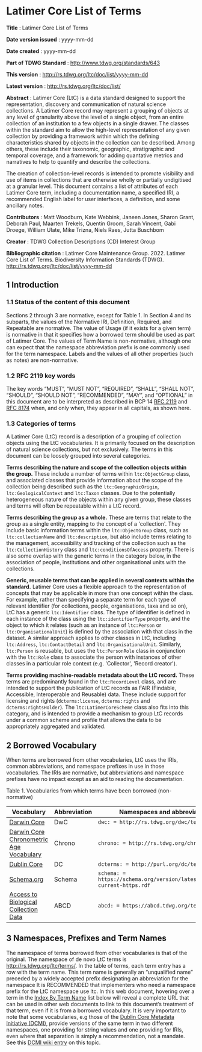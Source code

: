 # Latimer Core List of Terms 

**Title**
: Latimer Core List of Terms

**Date version issued**
: yyyy-mm-dd

**Date created**
: yyyy-mm-dd

**Part of TDWG Standard**
: <http://www.tdwg.org/standards/643>

**This version**
: <http://rs.tdwg.org/ltc/doc/list/yyyy-mm-dd>

**Latest version**
: <http://rs.tdwg.org/ltc/doc/list/>

**Abstract**
: Latimer Core (LtC) is a data standard designed to support the representation, discovery and communication of natural science collections. A Latimer Core record may represent a grouping of objects at any level of granularity above the level of a single object, from an entire collection of an institution to a few objects in a single drawer. The classes within the standard aim to allow the high-level representation of any given collection by providing a framework within which the defining characteristics shared by objects in the collection can be described. Among others, these include their taxonomic, geographic, stratigraphic and temporal coverage, and a framework for adding quantative metrics and narratives to help to quantify and describe the collections.

The creation of collection-level records is intended to promote visibility and use of items in collections that are otherwise wholly or partially undigitised at a granular level. This document contains a list of attributes of each Latimer Core term, including a documentation name, a specified IRI, a recommended English label for user interfaces, a definition, and some ancillary notes.

**Contributors**
: Matt Woodburn, Kate Webbink, Janeen Jones, Sharon Grant, Deborah Paul, Maarten Trekels, Quentin Groom, Sarah Vincent, Gabi Droege, William Ulate, Mike Trizna, Niels Raes, Jutta Buschbom

**Creator**
: TDWG Collection Descriptions (CD) Interest Group

**Bibliographic citation**
: Latimer Core Maintenance Group. 2022. Latimer Core List of Terms. Biodiversity Information Standards (TDWG). <http://rs.tdwg.org/ltc/doc/list/yyyy-mm-dd>

## 1 Introduction <span id="1-introduction"></span>
### 1.1 Status of the content of this document <span id="11-status-of-the-content-of-this-document"></span>
Sections 2 through 3 are normative, except for Table 1. In Section 4 and its subparts, the values of the Normative IRI, Definition, Required, and Repeatable are normative. The value of Usage (if it exists for a given term) is normative in that it specifies how a borrowed term should be used as part of Latimer Core. The values of Term Name is non-normative, although one can expect that the namespace abbreviation prefix is one commonly used for the term namespace. Labels and the values of all other properties (such as notes) are non-normative.

### 1.2 RFC 2119 key words <span id="12-rfc-2119-key-words"></span>
The key words “MUST”, “MUST NOT”, “REQUIRED”, “SHALL”, “SHALL NOT”, “SHOULD”, “SHOULD NOT”, “RECOMMENDED”, “MAY”, and “OPTIONAL” in this document are to be interpreted as described in BCP 14 [RFC 2119](https://tools.ietf.org/html/rfc2119) and [RFC 8174](https://datatracker.ietf.org/doc/html/rfc8174) when, and only when, they appear in all capitals, as shown here.

### 1.3 Categories of terms <span id="13-categories-of-terms"></span>
A Latimer Core (LtC) record is a description of a grouping of collection objects using the LtC vocabularies. It is primarily focused on the description of natural science collections, but not exclusively. The terms in this document can be loosely grouped into several categories.

**Terms describing the nature and scope of the collection objects within the group.** These include a number of terms within `ltc:ObjectGroup` class, and associated classes that provide information about the scope of the collection being described such as the `ltc:GeographicOrigin`, `ltc:GeologicalContext` and `ltc:Taxon` classes. Due to the potentially heterogeneous nature of the objects within any given group, these classes and terms will often be repeatable within a LtC record.

**Terms describing the group as a whole.** These are terms that relate to the group as a single entity, mapping to the concept of a 'collection'. They include basic information terms within the `ltc:ObjectGroup` class, such as `ltc:collectionName` and `ltc:description`, but also include terms relating to the management, accessibility and tracking of the collection such as the `ltc:CollectionHistory` class and `ltc:conditionsOfAccess` property. There is also some overlap with the generic terms in the category below, in the association of people, institutions and other organisational units with the collections.  

**Generic, reusable terms that can be applied in several contexts within the standard.** Latimer Core uses a flexible approach to the representation of concepts that may be applicable in more than one concept within the class. For example, rather than specifying a separate term for each type of relevant identifier (for collections, people, organisations, taxa and so on), LtC has a generic `ltc:Identifier` class. The type of identifier is defined in each instance of the class using the `ltc:identifierType` property, and the object to which it relates (such as an instance of `ltc:Person` or `ltc:OrganisationalUnit`) is defined by the association with that class in the dataset. A similar approach applies to other classes in LtC, including `ltc:Address`, `ltc:ContactDetail` and `ltc:OrganisationalUnit`. Similarly, `ltc:Person` is reusable, but uses the `ltc:PersonRole` class in conjunction with the `ltc:Role` class to associate the person with instances of other classes in a particular role context (e.g. 'Collector', 'Record creator').

**Terms providing machine-readable metadata about the LtC record.** These terms are predominantly found in the `ltc:RecordLevel` class, and are intended to support the publication of LtC records as FAIR (Findable, Accessible, Interoperable and Reusable) data. These include support for licensing and rights (`dcterms:license`, `dcterms:rights` and `dcterms:rightsHolder`). The `ltc:LatimerCoreScheme` class also fits into this category, and is intended to provide a mechanism to group LtC records under a common scheme and profile that allows the data to be appropriately aggregated and validated.

## 2 Borrowed Vocabulary <span id="2-borrowed-vocabulary"></span>
When terms are borrowed from other vocabularies, LtC uses the IRIs, common abbreviations, and namespace prefixes in use in those vocabularies. The IRIs are normative, but abbreviations and namespace prefixes have no impact except as an aid to reading the documentation.

Table 1. Vocabularies from which terms have been borrowed (non-normative)

| Vocabulary | Abbreviation | Namespaces and abbreviations |
|------------|--------------|------------------------------|
| [Darwin Core](https://dwc.tdwg.org/terms/) | DwC         | `dwc: = http://rs.tdwg.org/dwc/terms/`
| [Darwin Core Chronometric Age Vocabulary](https://tdwg.github.io/chrono/) | Chrono         | `chrono: = http://rs.tdwg.org/chrono/terms/`
| [Dublin Core](http://dublincore.org/documents/dcmi-terms/) | DC          | `dcterms: = http://purl.org/dc/terms/` |
| [Schema.org](https://schema.org/) | Schema      | `schema: =  https://schema.org/version/latest/schemaorg-current-https.rdf` |
| [Access to Biological Collection Data](https://abcd.tdwg.org/) | ABCD | `abcd: = https://abcd.tdwg.org/terms/` |

## 3 Namespaces, Prefixes and Term Names <span id="3-namespace-prefixes-term-names"></span>
The namespace of terms borrowed from other vocabularies is that of the original. The namespace of de novo LtC terms is http://rs.tdwg.org/ltc/terms/. In the table of terms, each term entry has a row with the term name. This term name is generally an “unqualified name” preceded by a widely accepted prefix designating an abbreviation for the namespace It is RECOMMENDED that implementers who need a namespace prefix for the LtC namespace use ltc. In this web document, hovering over a term in the [Index By Term Name](https://ltc.tdwg.org/termlist/#index-by-term-name) list below will reveal a complete URL that can be used in other web documents to link to this document’s treatment of that term, even if it is from a borrowed vocabulary. It is very important to note that some vocabularies, e.g those of the [Dublin Core Metadata Initiative (DCMI)](http://dublincore.org/), provide versions of the same term in two different namespaces, one providing for string values and one providing for IRIs, even where that separation is simply a recommendation, not a mandate. See this [DCMI wiki entry](https://web.archive.org/web/20171126043657/https://github.com/dcmi/repository/blob/master/mediawiki_wiki/FAQ/DC_and_DCTERMS_Namespaces.md) on this topic.
